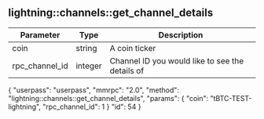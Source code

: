 ## lightning\:\:channels\:\:get_channel_details

| Parameter            | Type    | Description |
|----------------------|---------|-------------|
| coin                 | string  | A coin ticker          |
| rpc_channel_id       | integer | Channel ID you would like to see the details of |


{
    "userpass": "userpass",
    "mmrpc": "2.0",
    "method": "lightning::channels::get_channel_details",
    "params": {
        "coin": "tBTC-TEST-lightning",
        "rpc_channel_id": 1
    }
    "id": 54
}